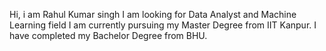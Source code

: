 Hi, i am Rahul Kumar singh
I am looking for Data Analyst and Machine Learning field
I am currently pursuing my Master Degree from IIT Kanpur.
I have completed my Bachelor Degree from BHU.
